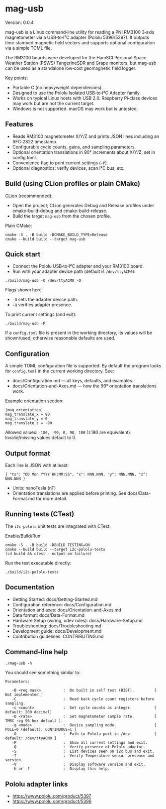 # mag-usb

Version: 0.0.4

mag-usb is a Linux command‑line utility for reading a PNI RM3100 3‑axis magnetometer via a USB‑to‑I²C adapter (Pololu 5396/5397). It outputs time‑stamped magnetic field vectors and supports optional configuration via a simple TOML file.

The RM3100 boards were developed for the HamSCI Personal Space Weather Station (PSWS) TangerineSDR and Grape monitors, but mag-usb can be used as a standalone low‑cost geomagnetic field logger.

Key points:
- Portable C (no heavyweight dependencies).
- Designed to use the Pololu Isolated USB‑to‑I²C Adapter family.
- Works on typical Linux hosts with USB 2.0. Raspberry Pi‑class devices may work but are not the current target.
- Windows is not supported. macOS may work but is untested.

## Features
- Reads RM3100 magnetometer X/Y/Z and prints JSON lines including an RFC‑2822 timestamp.
- Configurable cycle counts, gains, and sampling parameters.
- Optional orientation translations in 90° increments about X/Y/Z, set in config.toml.
- Convenience flag to print current settings (`-P`).
- Optional diagnostics: verify devices, scan I²C bus, etc.

## Build (using CLion profiles or plain CMake)

CLion (recommended):
- Open the project; CLion generates Debug and Release profiles under cmake-build-debug and cmake-build-release.
- Build the target `mag-usb` from the chosen profile.

Plain CMake:
```
cmake -S . -B build -DCMAKE_BUILD_TYPE=Release
cmake --build build --target mag-usb
```

## Quick start
- Connect the Pololu USB‑to‑I²C adapter and your RM3100 board.
- Run with your adapter device path (default is `/dev/ttyACM0`):
```
./build/mag-usb -O /dev/ttyACM0 -Q
```
Flags shown here:
- `-O` sets the adapter device path.
- `-Q` verifies adapter presence.

To print current settings (and exit):
```
./build/mag-usb -P
```
If a `config.toml` file is present in the working directory, its values will be shown/used; otherwise reasonable defaults are used.

## Configuration
A simple TOML configuration file is supported. By default the program looks for `config.toml` in the current working directory. See:
- docs/Configuration.md — all keys, defaults, and examples.
- docs/Orientation-and-Axes.md — how the 90° orientation translations work.

Example orientation section:
```
[mag_orientation]
mag_translate_x = 90
mag_translate_y = 0
mag_translate_z = -90
```
Allowed values: `-180, -90, 0, 90, 180` (±180 are equivalent). Invalid/missing values default to 0.

## Output format
Each line is JSON with at least:
```
{ "ts": "DD Mon YYYY HH:MM:SS", "x": NNN.NNN, "y": NNN.NNN, "z": NNN.NNN }
```
- Units: nanoTesla (nT)
- Orientation translations are applied before printing.
See docs/Data-Format.md for more detail.

## Running tests (CTest)
The `i2c-pololu` unit tests are integrated with CTest.

Enable/Build/Run:
```
cmake -S . -B build -DBUILD_TESTING=ON
cmake --build build --target i2c-pololu-tests
(cd build && ctest --output-on-failure)
```
Run the test executable directly:
```
./build/i2c-pololu-tests
```

## Documentation
- Getting Started: docs/Getting-Started.md
- Configuration reference: docs/Configuration.md
- Orientation and axes: docs/Orientation-and-Axes.md
- Data format: docs/Data-Format.md
- Hardware Setup (wiring, udev rules): docs/Hardware-Setup.md
- Troubleshooting: docs/Troubleshooting.md
- Development guide: docs/Development.md
- Contribution guidelines: CONTRIBUTING.md

## Command‑line help
```
./mag-usb -h
```
You should see something similar to:
```
Parameters:

   -B <reg mask>          :  Do built in self test (BIST).         [ Not implemented ]
   -C                     :  Read back cycle count registers before sampling.
   -c <count>             :  Set cycle counts as integer.          [ default: 200 decimal]
   -D <rate>              :  Set magnetometer sample rate.         [ TMRC reg 96 hex default ].
   -g <mode>              :  Device sampling mode.                 [ POLL=0 (default), CONTINUOUS=1 ]
   -O                     :  Path to Pololu port in /dev.          [ default: /dev/ttyACM0 ]
   -P                     :  Show all current settings and exit.
   -Q                     :  Verify presence of Pololu adaptor.
   -S                     :  List devices seen on i2c bus and exit.
   -T                     :  Verify Temperature sensor presence and version.
   -V                     :  Display software version and exit.
   -h or -?               :  Display this help.
```

## Pololu adapter links
- https://www.pololu.com/product/5397
- https://www.pololu.com/product/5396


